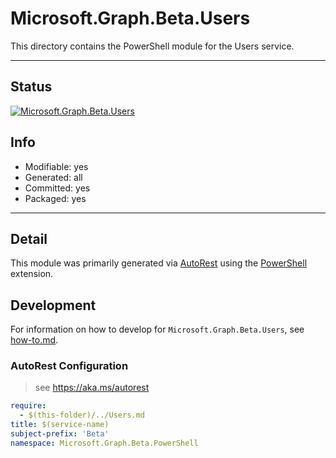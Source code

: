 <!-- region Generated -->
# Microsoft.Graph.Beta.Users
This directory contains the PowerShell module for the Users service.

---
## Status
[![Microsoft.Graph.Beta.Users](https://img.shields.io/powershellgallery/v/Microsoft.Graph.Beta.Users.svg?style=flat-square&label=Microsoft.Graph.Beta.Users "Microsoft.Graph.Beta.Users")](https://www.powershellgallery.com/packages/Microsoft.Graph.Beta.Users/)

## Info
- Modifiable: yes
- Generated: all
- Committed: yes
- Packaged: yes

---
## Detail
This module was primarily generated via [AutoRest](https://github.com/Azure/autorest) using the [PowerShell](https://github.com/Azure/autorest.powershell) extension.

## Development
For information on how to develop for `Microsoft.Graph.Beta.Users`, see [how-to.md](how-to.md).
<!-- endregion -->

### AutoRest Configuration

> see https://aka.ms/autorest

``` yaml
require:
  - $(this-folder)/../Users.md
title: $(service-name)
subject-prefix: 'Beta'
namespace: Microsoft.Graph.Beta.PowerShell
```
